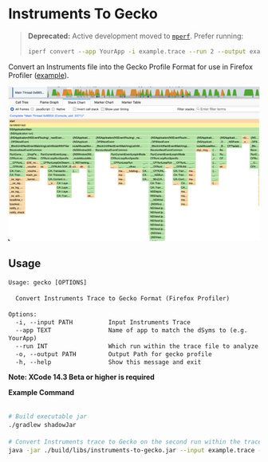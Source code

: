 # Instruments To Gecko

> **Deprecated:** Active development moved to [`mperf`](https://github.com/benjaminRomano/mperf). Prefer running:
>
> ```bash
> iperf convert --app YourApp -i example.trace --run 2 --output example.json.gz
> ```


Convert an Instruments file into the Gecko Profile Format for use in Firefox Profiler ([example](https://profiler.firefox.com/public/w2teve8w5fp7tmpwycwhh6etrb3kr4f1ttyfyy8/flame-graph/?globalTrackOrder=0&hiddenLocalTracksByPid=0-7&thread=0&timelineType=category&v=10)).

![Stack Chart View](./docs/stack_chart.png)

## Usage

```
Usage: gecko [OPTIONS]

  Convert Instruments Trace to Gecko Format (Firefox Profiler)

Options:
  -i, --input PATH          Input Instruments Trace
  --app TEXT                Name of app to match the dSyms to (e.g. YourApp)
  --run INT                 Which run within the trace file to analyze
  -o, --output PATH         Output Path for gecko profile
  -h, --help                Show this message and exit

```

**Note: XCode 14.3 Beta or higher is required**

**Example Command**

```bash

# Build executable jar
./gradlew shadowJar

# Convert Instruments trace to Gecko on the second run within the trace file
java -jar ./build/libs/instruments-to-gecko.jar --input example.trace --run 2 --app YourApp --output examplestandalone.json.gz
```
